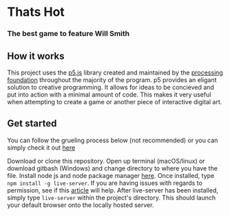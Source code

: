 # Thats Hot
### The best game to feature Will Smith

## How it works
This project uses the [p5.js](https://p5js.org/) library created and maintained by the [processing foundation](https://processingfoundation.org/) throughout the majority of the program. p5 provides an eligant solution to creative programming. It allows for ideas to be concieved and put into action with a minimal amount of code. This makes it very useful when attempting to create a game or another piece of interactive digital art.

## Get started

You can follow the grueling process below (not recommended) or you can simply check it out [here](https://vimolicious.github.io/ThatsHot)

Download or clone this repository. Open up terminal (macOS/linux) or download gitbash (Windows) and change directory to where you have the file. Install node js and node package manager [here](https://nodejs.org/en/download/). Once installed, type `npm install -g live-server`. If you are having issues with regards to permission, see if this [article](https://docs.npmjs.com/resolving-eacces-permissions-errors-when-installing-packages-globally) will help. After live-server has been installed, simply type `live-server` within the project's directory. This should launch your default browser onto the locally hosted server.
